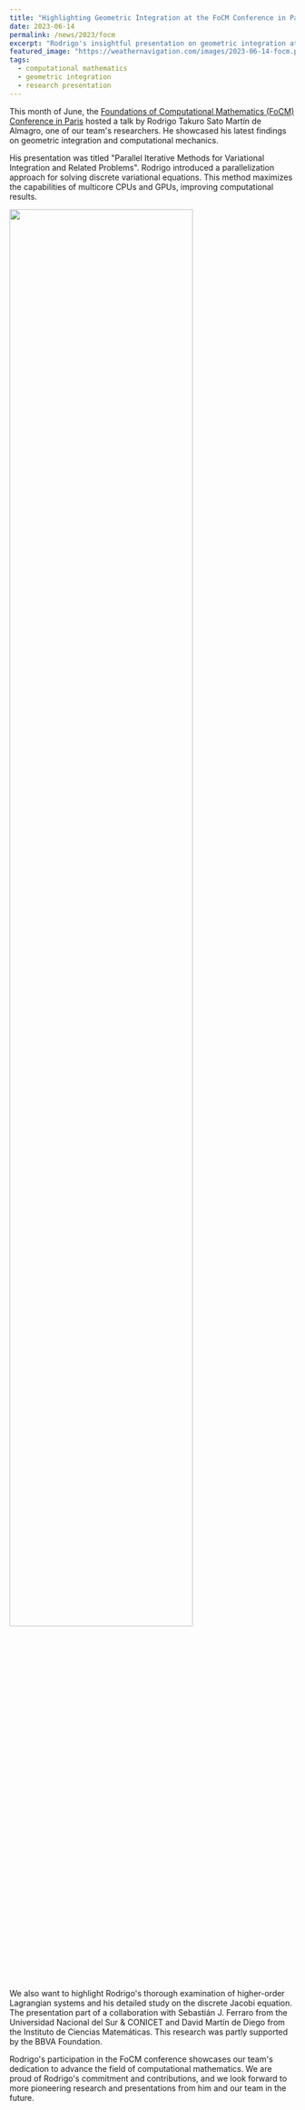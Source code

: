 ```yaml
---
title: "Highlighting Geometric Integration at the FoCM Conference in Paris"
date: 2023-06-14
permalink: /news/2023/focm
excerpt: "Rodrigo's insightful presentation on geometric integration at the FoCM 2023 demonstrates our team's commitment to computational mathematics."
featured_image: "https://weathernavigation.com/images/2023-06-14-focm.png"
tags:
  - computational mathematics
  - geometric integration
  - research presentation
---
```


This month of June, the [Foundations of Computational Mathematics (FoCM) Conference in Paris](https://www.focm2023.org/) hosted a talk by Rodrigo Takuro Sato Martín de Almagro, one of our team's researchers. He showcased his latest findings on geometric integration and computational mechanics.

His presentation was titled "Parallel Iterative Methods for Variational Integration and Related Problems". Rodrigo introduced a parallelization approach for solving discrete variational equations. This method maximizes the capabilities of multicore CPUs and GPUs, improving computational results.

<img src="{{ page.featured_image }}" width="80%"/>

We also want to highlight Rodrigo's thorough examination of higher-order Lagrangian systems and his detailed study on the discrete Jacobi equation. The presentation part of a collaboration with Sebastián J. Ferraro from the Universidad Nacional del Sur & CONICET and David Martín de Diego from the Instituto de Ciencias Matemáticas. This research was partly supported by the BBVA Foundation.

Rodrigo's participation in the FoCM conference showcases our team's dedication to advance the field of computational mathematics. We are proud of Rodrigo's commitment and contributions, and we look forward to more pioneering research and presentations from him and our team in the future.
